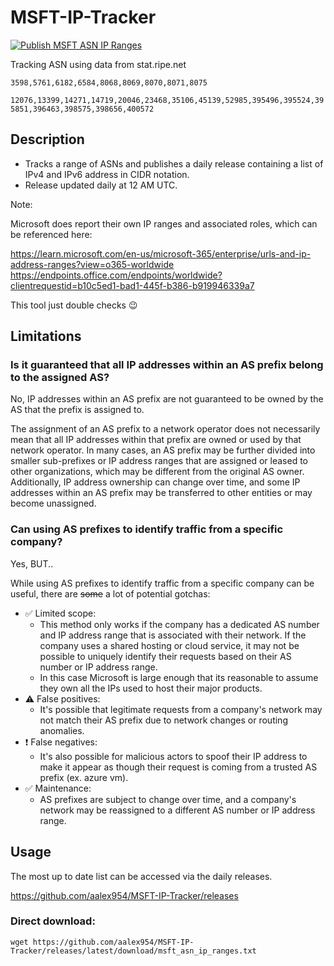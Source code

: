 # MSFT-IP-Tracker

[![Publish MSFT ASN IP Ranges](https://github.com/aalex954/MSFT-IP-Tracker/actions/workflows/build_and_release.yml/badge.svg?branch=master)](https://github.com/aalex954/MSFT-IP-Tracker/actions/workflows/build_and_release.yml)

Tracking ASN using data from stat.ripe.net

```3598,5761,6182,6584,8068,8069,8070,8071,8075```

```12076,13399,14271,14719,20046,23468,35106,45139,52985,395496,395524,395851,396463,398575,398656,400572```

## Description

- Tracks a range of ASNs and publishes a daily release containing a list of IPv4 and IPv6 address in CIDR notation.
- Release updated daily at 12 AM UTC.

Note:

Microsoft does report their own IP ranges and associated roles, which can be referenced here:

https://learn.microsoft.com/en-us/microsoft-365/enterprise/urls-and-ip-address-ranges?view=o365-worldwide
https://endpoints.office.com/endpoints/worldwide?clientrequestid=b10c5ed1-bad1-445f-b386-b919946339a7


This tool just double checks 😉

## Limitations

### Is it guaranteed that all IP addresses within an AS prefix belong to the assigned AS?

No, IP addresses within an AS prefix are not guaranteed to be owned by the AS that the prefix is assigned to.

The assignment of an AS prefix to a network operator does not necessarily mean that all IP addresses within that prefix are owned or used by that network operator.
In many cases, an AS prefix may be further divided into smaller sub-prefixes or IP address ranges that are assigned or leased to other organizations, which may be different from the original AS owner. 
Additionally, IP address ownership can change over time, and some IP addresses within an AS prefix may be transferred to other entities or may become unassigned.

### Can using AS prefixes to identify traffic from a specific company?

Yes, BUT..

While using AS prefixes to identify traffic from a specific company can be useful, there are ~~some~~ a lot of potential gotchas:

- ✅ Limited scope:
  - This method only works if the company has a dedicated AS number and IP address range that is associated with their network. If the company uses a shared hosting or cloud service, it may not be possible to uniquely identify their requests based on their AS number or IP address range.
  - In this case Microsoft is large enough that its reasonable to assume they own all the IPs used to host their major products.
- ⚠ False positives:
  - It's possible that legitimate requests from a company's network may not match their AS prefix due to network changes or routing anomalies.
- ❗ False negatives:
  - It's also possible for malicious actors to spoof their IP address to make it appear as though their request is coming from a trusted AS prefix (ex. azure vm).
- ✅ Maintenance: 
  - AS prefixes are subject to change over time, and a company's network may be reassigned to a different AS number or IP address range.

## Usage

The most up to date list can be accessed via the daily releases.

https://github.com/aalex954/MSFT-IP-Tracker/releases

### Direct download:

```wget https://github.com/aalex954/MSFT-IP-Tracker/releases/latest/download/msft_asn_ip_ranges.txt```


